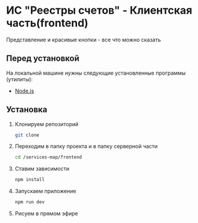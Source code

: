 # ИС "Реестры счетов" - Клиентская часть(frontend)

Представление и красивые кнопки - все что можно сказать

## Перед установкой
На локальной машине нужны следующие установленные программы (утилиты):
- [Node.js](https://nodejs.org/en)

## Установка
1) Клонируем репозиторий
    ```bash
    git clone 
    ```
2) Переходим в папку проекта и в папку серверной части
    ```bash
    cd /services-map/frontend
    ```
3) Ставим зависимости
    ```bash
    npm install
    ```
4) Запускаем приложение
    ```bash
    npm run dev
    ```
5) Рисуем в прямом эфире
